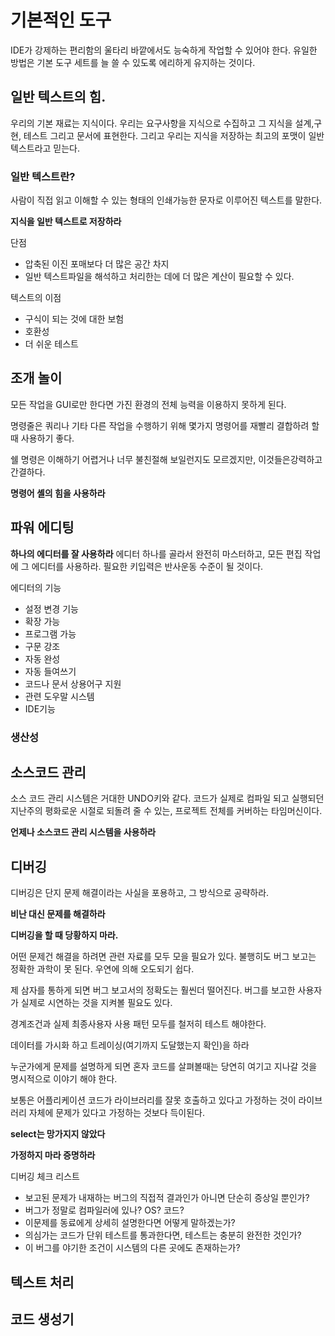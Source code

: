 # 기본적인 도구

IDE가 강제하는 편리함의 울타리 바깥에서도 능숙하게 작업할 수 있어야 한다. 유일한 방법은 기본 도구 세트를 늘 쓸 수 있도록 에리하게 유지하는 것이다.

## 일반 텍스트의 힘.

우리의 기본 재료는 지식이다. 우리는 요구사항을 지식으로 수집하고 그 지식을 설계,구현, 테스트 그리고 문서에 표현한다. 그리고 우리는 지식을 저장하는 최고의 포맷이 일반 텍스트라고 믿는다.

### 일반 텍스트란?

사람이 직접 읽고 이해할 수 있는 형태의 인쇄가능한 문자로 이루어진 텍스트를 말한다.

**지식을 일반 텍스트로 저장하라**

단점

-   압축된 이진 포매보다 더 많은 공간 차지
-   일반 텍스트파일을 해석하고 처리한는 데에 더 많은 계산이 필요할 수 있다.

텍스트의 이점

-   구식이 되는 것에 대한 보험
-   호환성
-   더 쉬운 테스트

## 조개 놀이

모든 작업을 GUI로만 한다면 가진 환경의 전체 능력을 이용하지 못하게 된다.

명령줄은 쿼리나 기타 다른 작업을 수행하기 위해 몇가지 명령어를 재빨리 결합하려 할 때 사용하기 좋다.

쉘 명령은 이해하기 어렵거나 너무 불친절해 보일런지도 모르겠지만, 이것들은강력하고 간결하다.

**명령어 셸의 힘을 사용하라**

## 파워 에디팅

**하나의 에디터를 잘 사용하라**
에디터 하나를 골라서 완전히 마스터하고, 모든 편집 작업에 그 에디터를 사용하라. 필요한 키입력은 반사운동 수준이 될 것이다.

에디터의 기능

-   설정 변경 기능
-   확장 가능
-   프로그램 가능
-   구문 강조
-   자동 완성
-   자동 들여쓰기
-   코드나 문서 상용어구 지원
-   관련 도우말 시스템
-   IDE기능

### 생산성

## 소스코드 관리

소스 코드 관리 시스템은 거대한 UNDO키와 같다. 코드가 실제로 컴파일 되고 실행되던 지난주의 평화로운 시절로 되돌려 줄 수 있는, 프로젝트 전체를 커버하는 타임머신이다.

**언제나 소스코드 관리 시스템을 사용하라**

## 디버깅

디버깅은 단지 문제 해결이라는 사실을 포용하고, 그 방식으로 공략하라.

**비난 대신 문제를 해결하라**

**디버깅을 할 때 당황하지 마라.**

어떤 문제건 해결을 하려면 관련 자료를 모두 모을 필요가 있다. 불행히도 버그 보고는 정확한 과학이 못 된다. 우연에 의해 오도되기 쉽다.

제 삼자를 통하게 되면 버그 보고서의 정확도는 훨씬더 떨어진다. 버그를 보고한 사용자가 실제로 시연하는 것을 지켜볼 필요도 있다.

경계조건과 실제 최종사용자 사용 패턴 모두를 철저히 테스트 해야한다.

데이터를 가시화 하고 트레이싱(여기까지 도달했는지 확인)을 하라

누군가에게 문제를 설명하게 되면 혼자 코드를 살펴볼때는 당연히 여기고 지나갈 것을 명시적으로 이야기 해야 한다.

보통은 어플리케이션 코드가 라이브러리를 잘못 호출하고 있다고 가정하는 것이 라이브러리 자체에 문제가 있다고 가정하는 것보다 득이된다.

**select는 망가지지 않았다**

**가정하지 마라 증명하라**

디버깅 체크 리스트

-   보고된 문제가 내재하는 버그의 직접적 결과인가 아니면 단순히 증상일 뿐인가?
-   버그가 정말로 컴파일러에 있나? OS? 코드?
-   이문제를 동료에게 상세히 설명한다면 어떻게 말하겠는가?
-   의심가는 코드가 단위 테스트를 통과한다면, 테스트는 충분히 완전한 것인가?
-   이 버그를 야기한 조건이 시스템의 다른 곳에도 존재하는가?

## 텍스트 처리

## 코드 생성기

